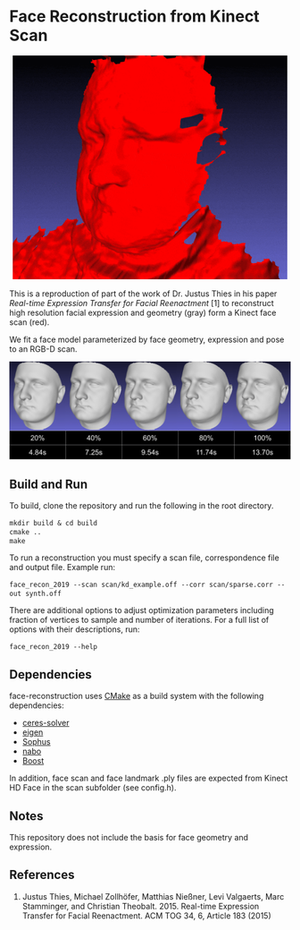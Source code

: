 # Face Reconstruction from Kinect Scan

<p align="center">
  <img height="400" src="/content/basic-anim.gif">
</p>

This is a reproduction of part of the work of Dr. Justus Thies in his paper _Real-time Expression Transfer for Facial Reenactment_ [1] to reconstruct high resolution facial expression and geometry (gray) form a Kinect face scan (red).



We fit a face model parameterized by face geometry, expression and pose to an RGB-D scan.

![](/content/frac-vertices-time.png)



## Build and Run

To build, clone the repository and run the following in the root directory.

```
mkdir build & cd build
cmake ..
make
```



To run a reconstruction you must specify a scan file, correspondence file and output file. Example run:

```
face_recon_2019 --scan scan/kd_example.off --corr scan/sparse.corr --out synth.off
```



There are additional options to adjust optimization parameters including fraction of vertices to sample and number of iterations. For a full list of options with their descriptions, run:

```
face_recon_2019 --help
```



## Dependencies

face-reconstruction uses [CMake](https://cmake.org/) as a build system with the following dependencies:

* [ceres-solver](https://github.com/ceres-solver/ceres-solver)
* [eigen](https://gitlab.com/libeigen/eigen)
* [Sophus](https://github.com/strasdat/Sophus)
* [nabo](https://github.com/ethz-asl/libnabo)
* [Boost](https://github.com/boostorg/boost)

In addition, face scan and face landmark .ply files are expected from Kinect HD Face in the scan subfolder (see config.h).

## Notes
This repository does not include the basis for face geometry and expression.


## References
1. Justus Thies, Michael Zollhöfer, Matthias Nießner, Levi Valgaerts, Marc Stamminger,
and Christian Theobalt. 2015. Real-time Expression Transfer for Facial Reenactment.
ACM TOG 34, 6, Article 183 (2015)
